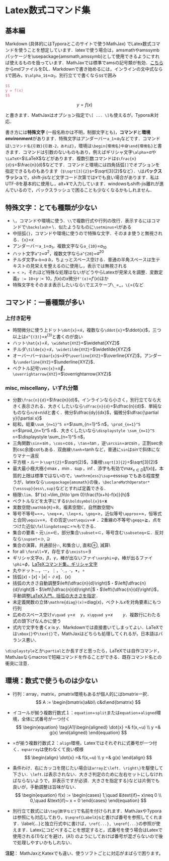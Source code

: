 # Latex数式コマンド集

## 基本編

Markdown (具体的にはTyporaとこのサイトで使うMathJax) でLatex数式コマンドを使うことを想定しています．latexで使う場合は，amsmathやamssymbパッケージを\usepackage{amsmath,amssymb}として使用できるようにすれば使えるものを扱っています．MathJaxでは標準でamsの記号類が有効．[こちら](./md/tips/latexMath.md)からmdファイルをDL．Markdownで書き始めるには，インラインの文中式なら`$`で囲み，`$\alpha_1$`=$\alpha_1$，別行立てで書くなら`$$`で囲み

```latex
$$
y = f(x)
$$
```

$$
y = f(x)
$$

と書きます．MathJaxはオプション指定で`\[ ... \]`も使えるが，Typora未対応．

書き方には**特殊文字** (一般名称かは不明，制御文字とも)，**コマンド**と**環境environment**があります．特殊文字はアンダーバー`a_1`=$a_1$などです．コマンドは`\コマンド名{引数}{引数-2，あれば}`，環境は`\begin{環境名}中身\end{環境名}`と書きます．コマンドは引数のないものもあり，例えばギリシャ文字`\alpha`=$\alpha$や`\LaTeX`=$\LaTeX$などがあります．複数引数コマンドは`$\frac{n}{d}$`=$\frac{n}{d}$などです．コマンドと環境には四角括弧`[]`でオプションを指定できるものもあります（`$\sqrt[3]{2}$`=$\sqrt[3]{2}$など）．`\`は**バックスラッシュ**で，shift-jisなど文字コード次第では`¥`でも良い場合があります．私はUTF-8を基本的に使用し，alt+¥で入力しています．windowsもshift-jis離れが進んでいるので，バックスラッシュで困ることも少なくなるかもしれません．

## 特殊文字：とても種類が少ない

- `\`，コマンドや環境に使う．`\\`で複数行式や行列の改行．表示するにはコマンドで`\backslash`=$\backslash$．似たようなものに`\setminus`=$\setminus$がある
- 中括弧`{}`，コマンドや環境に使うので特殊な文字．そのまま使うと無視される．`{x}`=${x}$
- アンダーバー`a_1`=$a_1$，複数文字なら`a_{10}`=$a_{10}$
- ハット文字`a^2`=$a^2$，複数文字なら`a^{20}`=$a^{20}$
- チルダ文字`a~b`=$a~b$，ちょっとスペース空ける．普通の半角スペースは生テキストの見栄えを整えるのに使用し，表示では無視される
- `= < >`，それほど特殊な処理はないがどうやらLatexが見栄えを調整．変数定義`y := 10`=$y := 10$，$f(x)$の$x$微分`f'(x)`=$f'(x)$ほか
- 特殊文字をそのまま表示したいなら`\`でエスケープ`\_`=$\_$，`\{`=$\{$など

## コマンド：一番種類が多い

### 上付き記号

- 時間微分に使う上ドット`\dot{x}`=$\dot{x}$，複数なら`\ddot{x}`=$\ddot{x}$，三つ以上は`x^{(3)}`=$x^{(3)}$と書くのが良い
- ハット`\hat{x}`=$\hat{x}$，`\widehat{XYZ}`=$\widehat{XYZ}$
- チルダ`\tilde{x}`=$\tilde{x}$，`\widetilde{XYZ}`=$\widetilde{XYZ}$
- オーバーバー`$\bar{x}$`=$\bar{x}$や`\overline{XYZ}`=$\overline{XYZ}$，アンダーも`\underline{XYZ}`=$\underline{XYZ}$．
- ベクトル記号`\vec{x}`=$\vec{x}$，`\overrightarrow{XYZ}`=$\overrightarrow{XYZ}$

### misc, miscellany，いずれ分類

- 分数`\frac{n}{d}`=$\frac{n}{d}$，インラインなら小さく，別行立てなら大きく表示される．大きくしたいなら`\dfrac{n}{d}`=$\dfrac{n}{d}$．単純なものなら`n/d`=$n/d$と書く．微分$\dfrac{dy}{dx}$，偏微分$\dfrac{\partial y}{\partial x}$
- 総和，総乗`\sum_{n=1}^5 n`=$\sum_{n=1}^5 n$，`\prod_{n=1}^5 n`=$\prod_{n=1}^5 n$．大きくしたいなら`\displaystyle \sum_{n=1}^5 n`=$\displaystyle \sum_{n=1}^5 n$，<!-- $\bigwedge_z^b$ -->
- 三角関数`\sin`=$\sin$，`\cos`=$\cos$，`\tan`=$\tan$，逆`\arcsin`=$\arcsin$，正割sec余割csc余接cotもある．双曲線`\tanh`=$\tanh$など，普通に`sin`は$sin$で斜体になりマナー違反
- 平方根・ルート`\sqrt{2}`=$\sqrt{2}$，3乗根`\sqrt[3]{2}`=$\sqrt[3]{2}$
- 最大最小極大極小$\max$，$\min$．$\sup$，$\inf$．添字も有効で$\displaystyle \max_{x \in D}\|f(x)\|$，本質的上限は標準ではないので，`\mathrm{ess}\sup`=$\mathrm{ess}\sup$でもある程度整うが，latexなら`\usepackage{amsmath}`の後，`\DeclareMathOperator*{\esssup}{ess\,sup}`などとすれば定義できる．
- 極限`\lim`．$f'(x):=\lim_{h\to \pm 0}\frac{f(x+h)-f(x)}{h}$
- ベクトルなどを太字にする`$\boldsymbol{x}$`=$\boldsymbol{x}$
- 実数空間`\mathbb{R}`=$\mathbb{R}$，複素空間$\mathbb{C}$，自然数空間$\mathbb{N}$
- 等号不等号`=`=$=$，`\neq`=$\neq$，`\leq`=$\leq$，`\geq`=$\geq$，近似等号`\approx`=$\approx$，恒等式と合同`\equiv`=$\equiv$，その否定`\not\equiv`=$\not\equiv$．2重線の不等号`\geqq`=$\geqq$，点をつけた近似`\fallingdotseqに`=$\fallingdotseq$もできる．
- 集合の要素・元`\in`=$\in$，部分集合`\subset`=$\subset$，等号含む`\subseteq`=$\subseteq$．反対なら`\supset`=$\supset,~\supseteq$
- 集合の演算，共通部分$\cap$, 和集合$\cup$, 直和$\oplus$, 減算$\setminus$
- for all `\forall`=$\forall$，存在する`\exists`=$\exists$
- ギリシャ文字$\alpha$，$\beta$，$\gamma$，棒が出ないファイ`\varphi`=$\varphi$，棒が出るファイ`\phi`=$\phi$，[LaTeXコマンド集，ギリシャ文字](http://www.latex-cmd.com/special/greek.html)
- 丸やドット$\dots$，$\cdots$，$\vdots$，$\ddots$，$\cdot$，$\bullet$，$\circ$
- 括弧$(x)$・$[x]$・$|x|$・$\| x\|$．$\{ x\}$
- 括弧の大きさ自動調整$\left(\dfrac{n}{d}\right)$・$\left[\dfrac{n}{d}\right]$・$\left\|\dfrac{n}{d}\right\|$・$\left\{\dfrac{n}{d}\right\}$，手動調整[LaTeX入門，括弧の大きさを指定](https://medemanabu.net/latex/bracket/)．
- 未定義関数の立体`\mathrm{diag}(x)`=$\mathrm{diag}(x)$，ベクトル$x$を対角要素にもつ行列
- 広めのスペース空け`x\quad y`=$x\quad y$，`x\qquad y`=$x\qquad y$．複数行にわたる式の頭下げなんかに使う
- 式内で文字を書く$x \text{ is } y$．Markdownでは直接書いてしまってよい．LaTeXでは`\mbox{}`や`\text{}`で，MathJaxはどちらも処理してくれるが，日本語はバランス悪い．

`\displaystyle`とか`\partial`とか長すぎと思ったら，LaTeXでは自作コマンド，MathJaxならmacrosで短縮コマンドを作ることができる．既存コマンド名との衝突に注意．

## 環境：数式で使うものは少ない

* 行列：array，matrix，pmatrix環境もあるが個人的にはbmatrix一択．
$$
A := \begin{bmatrix}a&b\\ c&d\end{bmatrix}
$$
* イコールが揃う複数行数式１：`equation`+`split`または`equation`+`aligned`環境，全体に式番号が一つ付く
$$
\begin{equation}
\tag{A1}\begin{aligned}
\dot{x} =& f(x,~u) \\
y =& g(x)
\end{aligned}
\end{equation}
$$

* =が揃う複数行数式２：`align`環境，Latexではそれぞれに式番号が一つ付く．`eqnarray`は使わなくて良い模様
$$
\begin{align}
\dot{x} =& f(x,~u) \\
y =& g(x)
\end{align}
$$

* 条件わけ．右にカッコを閉じたい場合は`array`と`\left. \right\}`を駆使して下さい．`\left.`は表示されない．大きさ判定のために左右セットにしなければならないようで，非表示ですが必須．大きさを指定する$\bigr\}$などは片側でも良いが，手動調整は旨味がない．
$$
\begin{equation}
f(x) :=
\begin{cases}
1,\quad &\text{if}~ x\neq 0 \\
0,\quad &\text{if}~ x = 0
\end{cases}
\end{equation}
$$
* 別行立て数式には`\tag{数字など}`で名前を付けられます．MathJaxやTyporaは参照にも対応しており，`$\eqref{LabelX}$`と書けば番号を参照してくれます．\label{...}と独立行式中に書けば，`\ref{...}, \eqref{...}`の参照が使えます．Latexにコピペすることを想定すると，式番号を使う場合はLatexで使用される(1)などを避け，(A1) のようにしておけば番号が混ざらないので後で処理しやすいかもしれない．

**注記**： MathJaxとKatexでも違い、使うソフトごとに対応がまばらで困ります。

